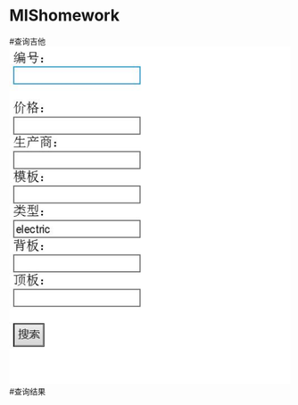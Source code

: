 # MIShomework
#查询吉他
<img src="https://github.com/jiamianqishixuhao/MIShomework/blob/master/QQ1.jpg" />
#查询结果
